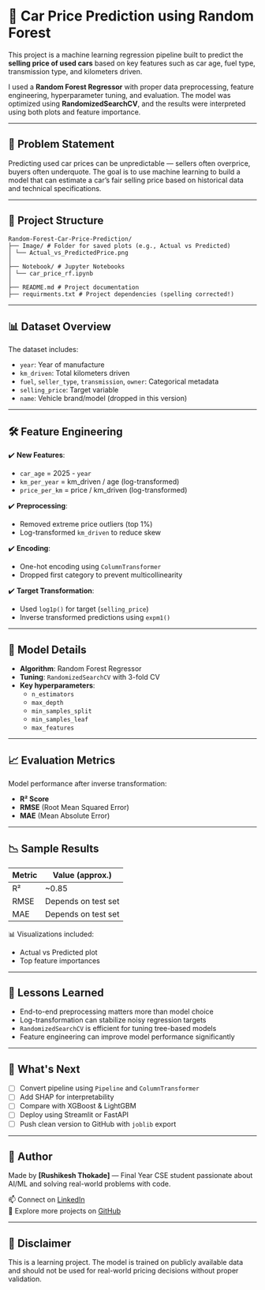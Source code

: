 # 🚗 Car Price Prediction using Random Forest

This project is a machine learning regression pipeline built to predict the **selling price of used cars** based on key features such as car age, fuel type, transmission type, and kilometers driven.

I used a **Random Forest Regressor** with proper data preprocessing, feature engineering, hyperparameter tuning, and evaluation. The model was optimized using **RandomizedSearchCV**, and the results were interpreted using both plots and feature importance.

---

## 🧠 Problem Statement

Predicting used car prices can be unpredictable — sellers often overprice, buyers often underquote. The goal is to use machine learning to build a model that can estimate a car’s fair selling price based on historical data and technical specifications.

---

## 📂 Project Structure
```
Random-Forest-Car-Price-Prediction/
├── Image/ # Folder for saved plots (e.g., Actual vs Predicted)
│ └── Actual_vs_PredictedPrice.png
│
├── Notebook/ # Jupyter Notebooks
│ └── car_price_rf.ipynb
│
├── README.md # Project documentation
├── requirments.txt # Project dependencies (spelling corrected!)

```
---

## 📊 Dataset Overview

The dataset includes:
- `year`: Year of manufacture
- `km_driven`: Total kilometers driven
- `fuel`, `seller_type`, `transmission`, `owner`: Categorical metadata
- `selling_price`: Target variable
- `name`: Vehicle brand/model (dropped in this version)

---

## 🛠 Feature Engineering

✔️ **New Features**:
- `car_age` = 2025 - `year`
- `km_per_year` = km_driven / age (log-transformed)
- `price_per_km` = price / km_driven (log-transformed)

✔️ **Preprocessing**:
- Removed extreme price outliers (top 1%)
- Log-transformed `km_driven` to reduce skew

✔️ **Encoding**:
- One-hot encoding using `ColumnTransformer`
- Dropped first category to prevent multicollinearity

✔️ **Target Transformation**:
- Used `log1p()` for target (`selling_price`)
- Inverse transformed predictions using `expm1()`

---

## 🌲 Model Details

- **Algorithm**: Random Forest Regressor
- **Tuning**: `RandomizedSearchCV` with 3-fold CV
- **Key hyperparameters**:
  - `n_estimators`
  - `max_depth`
  - `min_samples_split`
  - `min_samples_leaf`
  - `max_features`

---

## 📈 Evaluation Metrics

Model performance after inverse transformation:

- **R² Score**
- **RMSE** (Root Mean Squared Error)
- **MAE** (Mean Absolute Error)

---

## 📉 Sample Results

| Metric | Value (approx.) |
|--------|-----------------|
| R²     | ~0.85            |
| RMSE   | Depends on test set |
| MAE    | Depends on test set |

📊 Visualizations included:
- Actual vs Predicted plot
- Top feature importances

---

## 🧠 Lessons Learned

- End-to-end preprocessing matters more than model choice
- Log-transformation can stabilize noisy regression targets
- `RandomizedSearchCV` is efficient for tuning tree-based models
- Feature engineering can improve model performance significantly

---

## 🚀 What's Next

- [ ] Convert pipeline using `Pipeline` and `ColumnTransformer`
- [ ] Add SHAP for interpretability
- [ ] Compare with XGBoost & LightGBM
- [ ] Deploy using Streamlit or FastAPI
- [ ] Push clean version to GitHub with `joblib` export

---

## 💬 Author

Made by **[Rushikesh Thokade]** — Final Year CSE student passionate about AI/ML and solving real-world problems with code.

📫 Connect on [LinkedIn](www.linkedin.com/in/rushikesh-thokade)  
🔗 Explore more projects on [GitHub](https://github.com/Rushi-12-11)

---

## 📌 Disclaimer

This is a learning project. The model is trained on publicly available data and should not be used for real-world pricing decisions without proper validation.

